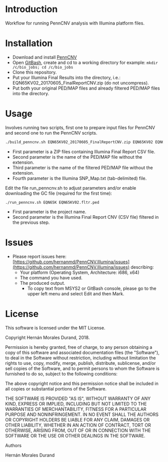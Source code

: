 # Introduction

Workflow for running PennCNV analysis with Illumina platform files.

# Installation

  - Download and install [PennCNV](http://penncnv.openbioinformatics.org/en/latest/user-guide/download/)
  - Open [GitBash](https://git-scm.com/downloads), create and cd to a working directory for example: ```mkdir /c/bio_jobs; cd /c/bio_jobs```
  - Clone this repository.
  - Put your Illumina Final Results into the directory, i.e.: EQN65KV02_20170605_FinalReportCNV.zip (do not uncompress).
  - Put both your original PED/MAP files and already filtered PED/MAP files into the directory.
    
 # Usage
 
Involves running two scripts, first one to prepare input files for PennCNV and second one to run the PennCNV scripts.

```bash
./build_penncnv.sh EQN65KV02_20170605_FinalReportCNV.zip EQN65KV02 EQN65KV02.fltr
```
  - First parameter is a ZIP files containing Illumina Final Report CSV file.
  - Second parameter is the name of the PED/MAP file without the extension.
  - Third parameter is the name of the filtered PED/MAP file without the extension.
  - Fourth parameter is the Illumina SNP_Map.txt (tab-delimited) file.

Edit the file run_penncnv.sh to adjust parameters and/or enable downloading the GC file (required for the first time): 

```
./run_penncnv.sh EQN65K EQN65KV02.fltr.ped
```

  - First parameter is the project name.
  - Second parameter is the Illumina Final Report CNV (CSV file) filtered in the previous step.
  
 # Issues
 
   - Please report issues here: [https://github.com/hernanmd/PennCNV.Illumina/issues](https://github.com/hernanmd/PennCNV.Illumina/issues) describing:
     - Your platform (Operating System, Architecture: i686, x64)
     - The command you have used.
     - The produced output. 
       - To copy text from MSYS2 or GitBash console, please go to the upper left menu and select Edit and then Mark.
 
 # License
 
This software is licensed under the MIT License.

Copyright Hernán Morales Durand, 2018.

Permission is hereby granted, free of charge, to any person obtaining  a copy of this software and associated documentation files (the "Software"), to deal in the Software without restriction, including without limitation the rights to use, copy, modify, merge, publish, distribute, sublicense, and/or sell copies of the Software, and to permit persons to whom the Software is furnished to do so, subject to the following conditions:

The above copyright notice and this permission notice shall be included in all copies or substantial portions of the Software.

THE SOFTWARE IS PROVIDED "AS IS", WITHOUT WARRANTY OF ANY KIND, 
EXPRESS OR IMPLIED, INCLUDING BUT NOT LIMITED TO THE WARRANTIES OF 
MERCHANTABILITY, FITNESS FOR A PARTICULAR PURPOSE AND NONINFRINGEMENT. 
IN NO EVENT SHALL THE AUTHORS OR COPYRIGHT HOLDERS BE LIABLE FOR ANY 
CLAIM, DAMAGES OR OTHER LIABILITY, WHETHER IN AN ACTION OF CONTRACT, 
TORT OR OTHERWISE, ARISING FROM, OUT OF OR IN CONNECTION WITH THE 
SOFTWARE OR THE USE OR OTHER DEALINGS IN THE SOFTWARE.

Authors

Hernán Morales Durand
